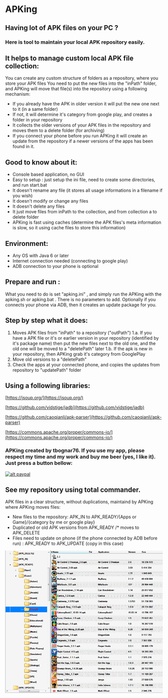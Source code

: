 # APKing

## Having lot of APK files on your PC ? 

### Here is tool to maintain your local APK repository easily.
 
## It helps to manage custom local APK file collection: 
You can create any custom structure of folders as a repository, where you store your APK files
You need to put the new files into the "inPath" folder, and APKing will move that file(s) into the repository using a following mechanism:

* If you already have the APK in older version it will put the new one next to it (in a same folder)
* If not, it will determine it's category from google play, and creates a folder in your repository 
* It collects the older versions of your APK files in the repository and moves them to a delete folder (for archiving)
* If you connect your phone before you run APKing it will create an update from the repository if a newer versions of the apps has been found in it.

## Good to know about it:
* Console based application, no GUI
* Easy to setup : just setup the ini file, need to create some directories, and run start.bat
* It doesn't rename any file (it stores all usage informations in a filename if you wish)
* It doesn't modify or change any files
* It doesn't delete any files
* It just move files from inPath to the collection, and from collection a to delete folder
* APKing is fast using caches (determine the APK files's meta information is slow, so it using cache files to store this information)

## Environment:
* Any OS with Java 6 or later
* Internet connection needed (connecting to google play)
* ADB connection to your phone is optional

## Prepare and run :
What you need to do is set "apking.ini" , and simply run the APKing with the apking.sh or apking.bat . 
There is no parameters to add. 
Optionally if you connects your phone via ADB, then it creates an update package for you. 

## Step by step what it does:
1. Moves APK files from "inPath" to a repository ("outPath")
1.a. If you have a APK file or it's or earlier version in your repository (identified by it's package name) then put the new files next to the old one, and the old one will be moved to a "deletePath" later 
1.b. If the apk is new in your repository, then APKing grab it's category from GooglePlay
2. Move old versions to a "deletePath" 
3. Check the apps at your connected phone, and copies the updates from repository to  "updatePath" folder

## Using a following libraries:
[https://jsoup.org/](https://jsoup.org/)

[https://github.com/vidstige/jadb](https://github.com/vidstige/jadb)

[https://github.com/caoqianli/apk-parser](https://github.com/caoqianli/apk-parser)

[https://commons.apache.org/proper/commons-io/](https://commons.apache.org/proper/commons-io/)


### APKing created by tbognar76. If you use my app, please respect my time and my work and buy me beer (yes, I like it). Just press a button bellow:

[![alt paypal](https://img.shields.io/badge/Donate-PayPal-green.svg "Donate me! I like beers!")](https://www.paypal.com/cgi-bin/webscr?cmd=_donations&business=9STUF7VAX9RTE&lc=HU&item_name=I%20like%20beers&currency_code=USD&bn=PP%2dDonationsBF%3abtn_donate_SM%2egif%3aNonHosted)

## See my repository using total commander.
APK files in a clear structure, without duplications, maintaind by APKing
where APKing moves files:
* New files to the repository:   APK_IN to APK_READY/{Apps or Game}/{category by me or google play}
* Duplicated or old APK versions from APK_READY /* moves to APK_DELETE
* Files need to update on phone (if the phone connected by ADB before run) : APK_READY to APK_UPDATE (copy in this case)

![alt tag](https://raw.githubusercontent.com/tbognar76/APKing/master/images/tc.png)


 
			
